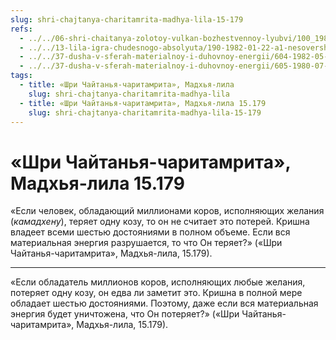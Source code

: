 ```yaml
---
slug: shri-chajtanya-charitamrita-madhya-lila-15-179
refs:
  - ../../06-shri-chaitanya-zolotoy-vulkan-bozhestvennoy-lyubvi/100_1981-03-05-b3_sridharmj_kommentarij_na_molitvu_vasudevy_datty_ob_opustoshenii_vselennoj.md
  - ../../13-lila-igra-chudesnogo-absolyuta/190-1982-01-22-a1-nesovershenstva-usilivayut-krasotu-krishna-lily.md
  - ../../37-dusha-v-sferah-materialnoy-i-duhovnoy-energii/604-1982-05-14-b3-bog-mozhet-prekratit-sushhestvovanie-dzhivy-ili-sovershit-samoubijstvo.md
  - ../../37-dusha-v-sferah-materialnoy-i-duhovnoy-energii/605-1980-07-11-a6-o-kontseptsii-krishna-mozhet-prekratit-sushhestvovanie-dzhivy.md
tags:
  - title: «Шри Чайтанья-чаритамрита», Мадхья-лила
    slug: shri-chajtanya-charitamrita-madhya-lila
  - title: «Шри Чайтанья-чаритамрита», Мадхья-лила 15.179
    slug: shri-chajtanya-charitamrita-madhya-lila-15-179
---
```


# «Шри Чайтанья-чаритамрита», Мадхья-лила 15.179

«Если человек, обладающий миллионами коров, исполняющих желания (*камадхену*), теряет одну козу, то он не считает это потерей. Кришна владеет всеми шестью достояниями в полном объеме. Если вся материальная энергия разрушается, то что Он теряет?» («Шри Чайтанья-чаритамрита», Мадхья-лила, 15.179).

---

«Если обладатель миллионов коров, исполняющих любые желания, потеряет одну козу, он едва ли заметит это. Кришна в полной мере обладает шестью достояниями. Поэтому, даже если вся материальная энергия будет уничтожена, что Он потеряет?» («Шри Чайтанья-чаритамрита», Мадхья-лила, 15.179).
